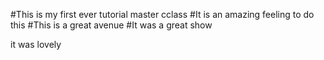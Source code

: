 #This is my first ever tutorial master cclass
#It is an amazing feeling to do this
#This is a great avenue
#It was a great show

it was lovely
